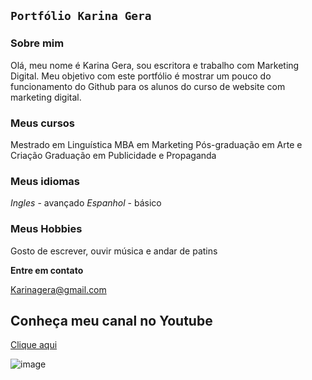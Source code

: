 ## `Portfólio Karina Gera`

### Sobre mim
Olá, meu nome é Karina Gera, sou escritora e trabalho com Marketing Digital. Meu objetivo com este portfólio é mostrar um pouco do funcionamento do Github para os alunos do curso de website com marketing digital.


### Meus cursos 
Mestrado em Linguística
MBA em Marketing
Pós-graduação em Arte e Criação
Graduação em Publicidade e Propaganda

### Meus idiomas
_Ingles_ - avançado
_Espanhol_ - básico

### Meus Hobbies
Gosto de escrever, ouvir música e andar de patins 

**Entre em contato**

Karinagera@gmail.com

## Conheça meu canal no Youtube
[Clique aqui](https://www.youtube.com/artilokinha)

![image](https://www.jornaldafranca.com.br/wp-content/uploads/2022/03/karina-gera-livro-patricia-na-tv.jpeg)


```markdown Karina


